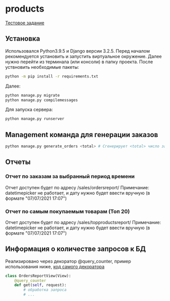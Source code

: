 # products

[Тестовое задание](https://github.com/bakutake/products/blob/master/python_test.txt)

## Установка

Использовался Python3.9.5 и Django версии 3.2.5.
Перед началом рекомендуется установить и запустить виртуальное окружение.
Далее нужно перейти из терминала (или консоли) в папку проекта.
После уствновить необходимые пакеты:

```bash
python -m pip install -r requirements.txt
```

Далее:
```bash
python manage.py migrate
python manage.py compilemessages
```

Для запуска сервера:

```bash
python manage.py runserver
```

## Management команда для генерации заказов

```bash
python manage.py generate_orders <total> # Сгенерирует <total> число заказов. Аргумент <total> является обязательным
```

## Отчеты

### Отчет по заказам за выбранный период времени

Отчет доступен будет по адресу /sales/ordersreport/
Примечание: datetimepicker не работает, и дату нужно будет ввести вручную (в формате "07/07/2021 17:07")

### Отчет по самым покупаемым товарам (Топ 20)

Отчет доступен будет по адресу /sales/topproductsreport/
Примечание: datetimepicker не работает, и дату нужно будет ввести вручную (в формате "07/07/2021 17:07")

## Информация о количестве запросов к БД

Реализировано через декоратор @query_counter, пример использования ниже, [код самого декоратора](https://github.com/bakutake/products/blob/master/sales/utils.py)

```python
class OrdersReportView(View):
    @query_counter
    def get(self, request):
        # обработка запроса
        # ...
```
